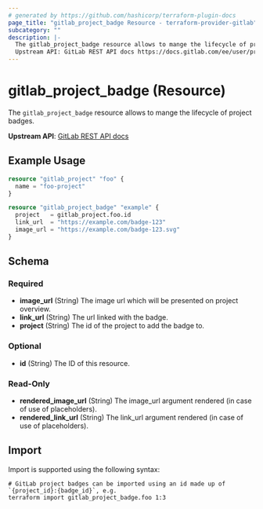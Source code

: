 ```yaml
---
# generated by https://github.com/hashicorp/terraform-plugin-docs
page_title: "gitlab_project_badge Resource - terraform-provider-gitlab"
subcategory: ""
description: |-
  The gitlab_project_badge resource allows to mange the lifecycle of project badges.
  Upstream API: GitLab REST API docs https://docs.gitlab.com/ee/user/project/badges.html#project-badges
---
```


# gitlab_project_badge (Resource)

The `gitlab_project_badge` resource allows to mange the lifecycle of project badges.

**Upstream API**: [GitLab REST API docs](https://docs.gitlab.com/ee/user/project/badges.html#project-badges)

## Example Usage

```terraform
resource "gitlab_project" "foo" {
  name = "foo-project"
}

resource "gitlab_project_badge" "example" {
  project   = gitlab_project.foo.id
  link_url  = "https://example.com/badge-123"
  image_url = "https://example.com/badge-123.svg"
}
```

<!-- schema generated by tfplugindocs -->
## Schema

### Required

- **image_url** (String) The image url which will be presented on project overview.
- **link_url** (String) The url linked with the badge.
- **project** (String) The id of the project to add the badge to.

### Optional

- **id** (String) The ID of this resource.

### Read-Only

- **rendered_image_url** (String) The image_url argument rendered (in case of use of placeholders).
- **rendered_link_url** (String) The link_url argument rendered (in case of use of placeholders).

## Import

Import is supported using the following syntax:

```shell
# GitLab project badges can be imported using an id made up of `{project_id}:{badge_id}`, e.g.
terraform import gitlab_project_badge.foo 1:3
```
